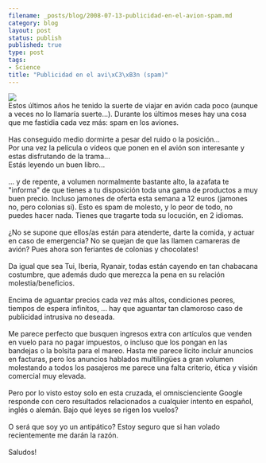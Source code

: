 ```yaml
--- 
filename: _posts/blog/2008-07-13-publicidad-en-el-avion-spam.md
category: blog
layout: post
status: publish
published: true
type: post
tags: 
- Science
title: "Publicidad en el avi\xC3\xB3n (spam)"
---
```

<a href="/images/IMG_2853_1.jpg"><img src="/images/IMG_2853_1.jpg" border="0" /></a><br />Estos últimos años he tenido la suerte de viajar en avión cada poco (aunque a veces no lo llamaría suerte...). Durante los últimos meses hay una cosa que me fastidia cada vez más: spam en los aviones.<br /><br />Has conseguido medio dormirte a pesar del ruido o la posición...<br />Por una vez la película o vídeos que ponen en el avión son interesante y estas disfrutando de la trama...<br />Estás leyendo un buen libro...<br /><br />... y de repente, a volumen normalmente bastante alto, la azafata te "informa" de que tienes a tu disposición toda una gama de productos a muy buen precio. Incluso jamones de oferta esta semana a 12 euros (jamones no, pero colonias si). Esto es spam de molesto, y lo peor de todo, no puedes hacer nada. Tienes que tragarte toda su locución, en 2 idiomas.<br /><br />¿No se supone que ellos/as están para atenderte, darte la comida, y actuar en caso de emergencia? No se quejan de que las llamen camareras de avión? Pues ahora son feriantes de colonias y chocolates!<br /><br />Da igual que sea Tui, Iberia, Ryanair, todas están cayendo en tan chabacana costumbre, que además dudo que merezca la pena en su relación molestia/beneficios.<br /><br />Encima de aguantar precios cada vez más altos, condiciones peores, tiempos de espera infinitos, ... hay que aguantar tan clamoroso caso de publicidad intrusiva no deseada.<br /><br />Me parece perfecto que busquen ingresos extra con artículos que venden en vuelo para no pagar impuestos, o incluso que los pongan en las bandejas o la bolsita para el mareo. Hasta me parece lícito incluir anuncios en facturas, pero los anuncios hablados multilingües a gran volumen molestando a todos los pasajeros me parece una falta criterio, ética y visión comercial muy elevada.<br /><br />Pero por lo visto estoy solo en esta cruzada, el omniscienciente Google responde con cero resultados relacionados a cualquier intento en español, inglés o alemán. Bajo qué leyes se rigen los vuelos?<br /><br />O será que soy yo un antipático? Estoy seguro que si han volado recientemente me darán la razón.<br /><br />Saludos!
